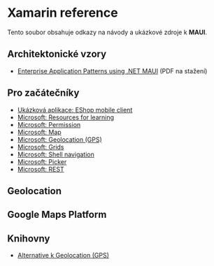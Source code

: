 # Xamarin reference
Tento soubor obsahuje odkazy na návody a ukázkové zdroje k __MAUI__.

## Architektonické vzory
- [Enterprise Application Patterns using .NET MAUI](https://devblogs.microsoft.com/dotnet/xamarin-patterns/) (PDF na stažení)

## Pro začátečníky
- [Ukázková aplikace: EShop mobile client](https://github.com/dotnet-architecture/eshop-mobile-client/tree/main)
- [Microsoft: Resources for learning](https://learn.microsoft.com/en-us/dotnet/maui/get-started/resources)
- [Microsoft: Permission](https://learn.microsoft.com/en-us/dotnet/maui/platform-integration/appmodel/permissions?tabs=android)
- [Microsoft: Map](https://learn.microsoft.com/en-us/dotnet/maui/user-interface/controls/map)
- [Microsoft: Geolocation (GPS)](https://learn.microsoft.com/en-us/dotnet/maui/platform-integration/device/geolocation?tabs=android)
- [Microsoft: Grids](https://learn.microsoft.com/en-us/dotnet/maui/user-interface/layouts/grid)
- [Microsoft: Shell navigation](https://learn.microsoft.com/en-us/dotnet/maui/fundamentals/shell/navigation)
- [Microsoft: Picker](https://learn.microsoft.com/en-us/dotnet/maui/user-interface/controls/picker)
- [Microsoft: REST](https://learn.microsoft.com/en-us/dotnet/maui/data-cloud/rest)

## Geolocation

## Google Maps Platform

## Knihovny
- [Alternative k Geolocation (GPS)](https://github.com/gktval/Maui-GeolocatorPlugin)

